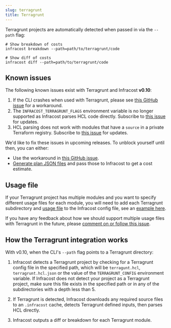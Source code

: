```yaml
---
slug: terragrunt
title: Terragrunt
---
```


Terragrunt projects are automatically detected when passed in via the `--path` flag:

```shell
# Show breakdown of costs
infracost breakdown --path=path/to/terragrunt/code

# Show diff of costs
infracost diff --path=path/to/terragrunt/code
```

## Known issues

The following known issues exist with Terragrunt and Infracost **v0.10**:

1. If the CLI crashes when used with Terragrunt, please see [this GitHub issue](https://github.com/infracost/infracost/issues/1695) for a workaround.
2. The `INFRACOST_TERRAGRUNT_FLAGS` environment variable is no longer supported as Infracost parses HCL code directly. Subscribe to [this issue](https://github.com/infracost/infracost/issues/1682) for updates.
3. HCL parsing does not work with modules that have a `source` in a private Terraform registry. Subscribe to [this issue](https://github.com/infracost/infracost/issues/1667) for updates.

We'd like to fix these issues in upcoming releases. To unblock yourself until then, you can either:
- Use the workaround in [this GitHub issue](https://github.com/infracost/infracost/issues/1695).
- [Generate plan JSON files](/docs/troubleshooting/#terragrunt) and pass those to Infracost to get a cost estimate.

## Usage file

If your Terragrunt project has multiple modules and you want to specify different usage files for each module, you will need to add each Terragrunt subdirectory and [usage file](/docs/features/usage_based_resources/) to the Infracost config file, see an [example here](/docs/features/config_file#examples).

If you have any feedback about how we should support multiple usage files with Terragrunt in the future, please [comment on or follow this issue](https://github.com/infracost/infracost/issues/934).

## How the Terragrunt integration works

With v0.10, when the CLI's `--path` flag points to a Terragrunt directory:
1. Infracost detects a Terragrunt project by checking for a Terragrunt config file in the specified path, which will be `terragunt.hcl`, `terragrunt.hcl.json` or the value of the `TERRAGRUNT_CONFIG` environment variable. If Infracost does not detect your project as a Terragrunt project, make sure this file exists in the specified path or in any of the subdirectories with a depth less than 5.

2. If Terragrunt is detected, Infracost downloads any required source files to an `.infracost` cache, detects Terragrunt defined inputs, then parses HCL directly.

3. Infracost outputs a diff or breakdown for each Terragrunt module.
